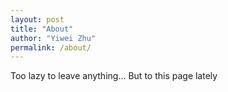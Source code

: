 ```yaml
---
layout: post
title: "About"
author: "Yiwei Zhu"
permalink: /about/
---
```


Too lazy to leave anything... But to this page lately
